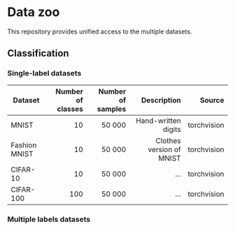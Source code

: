 # Data zoo

This repository provides unified access to the multiple datasets.

## Classification

### Single-label datasets

| Dataset | Number of classes | Number of samples | Description | Source |
| --- | ---: | ---: | ---: | ---: |
| MNIST | 10 | 50 000 | Hand-written digits | torchvision |
| Fashion MNIST | 10 | 50 000 | Clothes version of MNIST | torchvision |
| CIFAR-10 | 10 | 50 000 | ... | torchvision |
| CIFAR-100 | 100 | 50 000 | ... | torchvision |

### Multiple labels datasets

